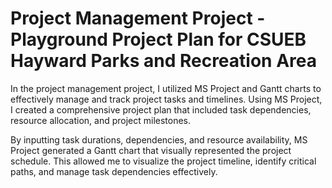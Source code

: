 # Project Management Project - Playground Project Plan for CSUEB Hayward Parks and Recreation Area

In the project management project, I utilized MS Project and Gantt charts to 
effectively manage and track project tasks and timelines. Using MS Project, 
I created a comprehensive project plan that included task dependencies, 
resource allocation, and project milestones.

By inputting task durations, dependencies, and resource availability, MS Project 
generated a Gantt chart that visually represented the project schedule. This 
allowed me to visualize the project timeline, identify critical paths, and 
manage task dependencies effectively.
